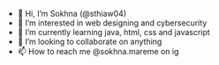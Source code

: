 - 👋 Hi, I’m Sokhna (@sthiaw04)
- 👀 I’m interested in web designing and cybersecurity
- 🌱 I’m currently learning java, html, css and javascript
- 💞️ I’m looking to collaborate on anything
- 📫 How to reach me @sokhna.mareme on ig

<!---
sthiaw04/sthiaw04 is a ✨ special ✨ repository because its `README.md` (this file) appears on your GitHub profile.
You can click the Preview link to take a look at your changes.
--->
